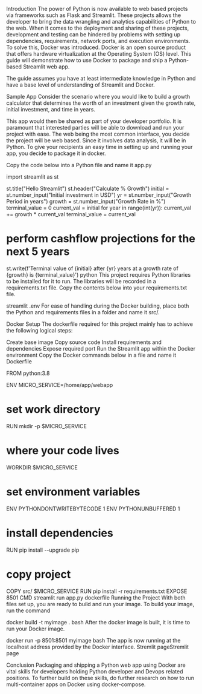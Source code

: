 Introduction
The power of Python is now available to web based projects via frameworks such as Flask and Streamlit. These projects allows the developer to bring the data wrangling and analytics capabilities of Python to the web. When it comes to the deployment and sharing of these projects, development and testing can be hindered by problems with setting up dependencies, requirements, network ports, and execution environments. To solve this, Docker was introduced. Docker is an open source product that offers hardware virtualization at the Operating System (OS) level. This guide will demonstrate how to use Docker to package and ship a Python-based Streamlit web app.

The guide assumes you have at least intermediate knowledge in Python and have a base level of understanding of Streamlit and Docker.

Sample App
Consider the scenario where you would like to build a growth calculator that determines the worth of an investment given the growth rate, initial investment, and time in years.

This app would then be shared as part of your developer portfolio. It is paramount that interested parties will be able to download and run your project with ease. The web being the most common interface, you decide the project will be web based. Since it involves data analysis, it will be in Python. To give your recipients an easy time in setting up and running your app, you decide to package it in docker.

Copy the code below into a Python file and name it app.py

import streamlit as st

st.title("Hello Streamlit")
st.header("Calculate % Growth")
initial = st.number_input("Initial investment in USD")
yr = st.number_input("Growth Period in years")
growth = st.number_input("Growth Rate in %")
terminal_value = 0
current_val = initial
for year in range(int(yr)):
   current_val += growth * current_val
   terminal_value = current_val

# perform cashflow projections for the next 5 years
st.write(f'Terminal value of {initial} after {yr} years at a growth rate of {growth} is {terminal_value}')
python
This project requires Python libraries to be installed for it to run. The libraries will be recorded in a requirements.txt file. Copy the contents below into your requirements.txt file.

streamlit
.env
For ease of handling during the Docker building, place both the Python and requirements files in a folder and name it src/.

Docker Setup
The dockerfile required for this project mainly has to achieve the following logical steps:

Create base image
Copy source code
Install requirements and dependencies
Expose required port
Run the Streamlit app within the Docker environment
Copy the Docker commands below in a file and name it Dockerfile

FROM python:3.8

ENV MICRO_SERVICE=/home/app/webapp
# set work directory
RUN mkdir -p $MICRO_SERVICE
# where your code lives
WORKDIR $MICRO_SERVICE

# set environment variables
ENV PYTHONDONTWRITEBYTECODE 1
ENV PYTHONUNBUFFERED 1

# install dependencies
RUN pip install --upgrade pip
# copy project
COPY src/ $MICRO_SERVICE
RUN pip install -r requirements.txt
EXPOSE 8501
CMD streamlit run app.py
dockerfile
Running the Project
With both files set up, you are ready to build and run your image. To build your image, run the command

docker build -t myimage .
bash
After the docker image is built, it is time to run your Docker image.

docker run -p 8501:8501 myimage
bash
The app is now running at the localhost address provided by the Docker interface. Stremlit pageStremlit page

Conclusion
Packaging and shipping a Python web app using Docker are vital skills for developers holding Python developer and Devops related positions. To further build on these skills, do further research on how to run multi-container apps on Docker using docker-compose.
